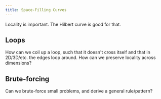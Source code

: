 ```yaml
---
title: Space-Filling Curves
---
```


Locality is important. The Hilbert curve is good for that.

## Loops ##

How can we coil up a loop, such that it doesn't cross itself and that in 2D/3D/etc. the edges loop around. How can we preserve locality across dimensions?

## Brute-forcing ##

Can we brute-force small problems, and derive a general rule/pattern?
